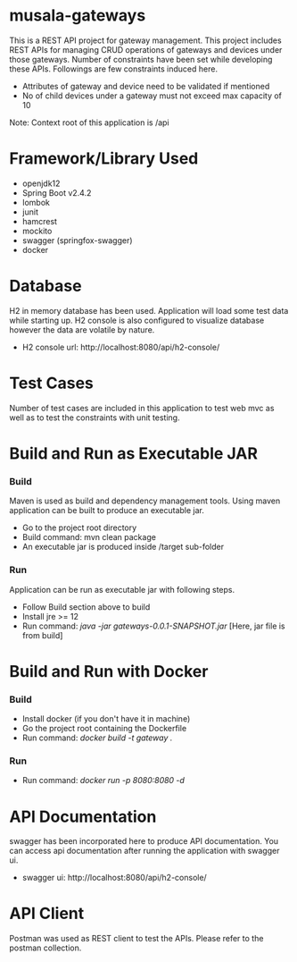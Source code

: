 # musala-gateways
This is a REST API project for gateway management. This project includes REST APIs for managing CRUD 
operations of gateways and devices under those gateways. Number of constraints have been set while 
developing these APIs. Followings are few constraints induced here.

- Attributes of gateway and device need to be validated if mentioned
- No of child devices under a gateway must not exceed max capacity of 10

Note: Context root of this application is /api

# Framework/Library Used

- openjdk12
- Spring Boot v2.4.2
- lombok
- junit
- hamcrest
- mockito 
- swagger (springfox-swagger)
- docker

# Database
H2 in memory database has been used. Application will load some test data while starting up.
H2 console is also configured to visualize database however the data are volatile by nature.

- H2 console url: http://localhost:8080/api/h2-console/

# Test Cases
Number of test cases are included in this application to test web mvc as well as to test the constraints
with unit testing.

# Build and Run as Executable JAR
### Build
Maven is used as build and dependency management tools. Using maven application can be built to produce
an executable jar.

- Go to the project root directory
- Build command: mvn clean package
- An executable jar is produced inside /target sub-folder

### Run
Application can be run as executable jar with following steps.

- Follow Build section above to build
- Install jre >= 12
- Run command: _java -jar gateways-0.0.1-SNAPSHOT.jar_ [Here, jar file is from build]

# Build and Run with Docker

### Build
- Install docker (if you don't have it in machine)
- Go the project root containing the Dockerfile
- Run command: _docker build -t gateway ._

### Run
- Run command: _docker run -p 8080:8080 -d_ 

# API Documentation
swagger has been incorporated here to produce API documentation. You can access api documentation after
running the application with swagger ui.
- swagger ui: http://localhost:8080/api/h2-console/

# API Client
Postman was used as REST client to test the APIs. Please refer to the postman collection.







